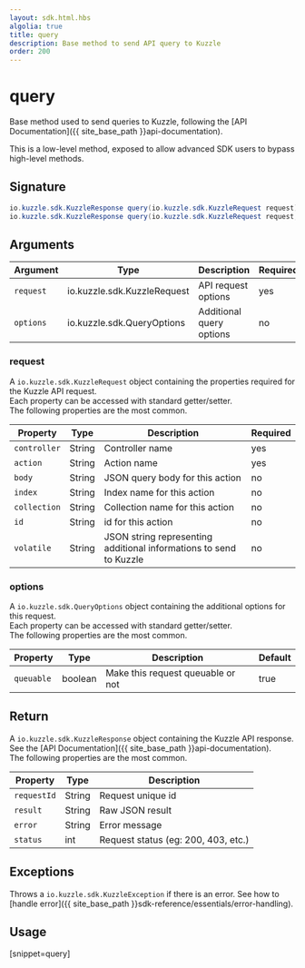 ```yaml
---
layout: sdk.html.hbs
algolia: true
title: query
description: Base method to send API query to Kuzzle
order: 200
---
```


# query

Base method used to send queries to Kuzzle, following the [API Documentation]({{ site_base_path }}api-documentation).

<div class="alert alert-warning">
This is a low-level method, exposed to allow advanced SDK users to bypass high-level methods.
</div>

## Signature

```java
io.kuzzle.sdk.KuzzleResponse query(io.kuzzle.sdk.KuzzleRequest request) throws io.kuzzle.sdk.BadRequestException, io.kuzzle.sdk.ForbiddenException, io.kuzzle.sdk.GatewayTimeoutException, io.kuzzle.sdk.InternalException, io.kuzzle.sdk.ServiceUnavailableException, io.kuzzle.sdk.NotFoundException, io.kuzzle.sdk.PartialException, io.kuzzle.sdk.PreconditionException, io.kuzzle.sdk.UnauthorizedException;
io.kuzzle.sdk.KuzzleResponse query(io.kuzzle.sdk.KuzzleRequest request, io.kuzzle.sdk.QueryOptions options) throws io.kuzzle.sdk.BadRequestException, io.kuzzle.sdk.ForbiddenException, io.kuzzle.sdk.GatewayTimeoutException, io.kuzzle.sdk.InternalException, io.kuzzle.sdk.ServiceUnavailableException, io.kuzzle.sdk.NotFoundException, io.kuzzle.sdk.PartialException, io.kuzzle.sdk.PreconditionException, io.kuzzle.sdk.UnauthorizedException;
```

## Arguments

| Argument  | Type          | Description              | Required |
| --------- | ------------- | ------------------------ | -------- |
| `request` | io.kuzzle.sdk.KuzzleRequest | API request options      | yes      |
| `options` | io.kuzzle.sdk.QueryOptions  | Additional query options | no       |

### **request**

A `io.kuzzle.sdk.KuzzleRequest` object containing the properties required for the Kuzzle API request.  
Each property can be accessed with standard getter/setter.  
The following properties are the most common.

| Property     | Type   | Description                                                        | Required |
| ------------ | ------ | ------------------------------------------------------------------ | -------- |
| `controller` | String | Controller name                                                    | yes      |
| `action`     | String | Action name                                                        | yes      |
| `body`       | String | JSON query body for this action                                    | no       |
| `index`      | String | Index name for this action                                         | no       |
| `collection` | String | Collection name for this action                                    | no       |
| `id`         | String | id for this action                                                 | no       |
| `volatile`   | String | JSON string representing additional informations to send to Kuzzle | no       |

### **options**

A `io.kuzzle.sdk.QueryOptions` object containing the additional options for this request.  
Each property can be accessed with standard getter/setter.  
The following properties are the most common.

| Property   | Type    | Description                       | Default |
| ---------- | ------- | --------------------------------- | ------- |
| `queuable` | boolean | Make this request queuable or not | true    |

## Return

A `io.kuzzle.sdk.KuzzleResponse` object containing the Kuzzle API response. See the [API Documentation]({{ site_base_path }}api-documentation).  
The following properties are the most common.

| Property    | Type   | Description                         |
| ----------- | ------ | ----------------------------------- |
| `requestId` | String | Request unique id                   |
| `result`    | String | Raw JSON result                     |
| `error`     | String | Error message                       |
| `status`    | int    | Request status (eg: 200, 403, etc.) |

## Exceptions

Throws a `io.kuzzle.sdk.KuzzleException` if there is an error. See how to [handle error]({{ site_base_path }}sdk-reference/essentials/error-handling).

## Usage

[snippet=query]

